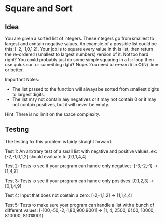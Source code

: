 Square and Sort
=======
Idea
------
You are given a sorted list of integers. These integers go from smallest to largest and contain negative values. An example of a possible list could be this; [-2,-1,0,1,2]. Your job is to square every value in th is list, then return the re-ordered (smallest to largest numbers) version of it. Not too hard right? You could probably just do some simple squaring in a for loop then use quick sort or something right? Nope. You need to re-sort it in O(N) time or better.
 
 Important Notes:
 * The list passed to the function will always be sorted from smallest digits to largest digits.
 * The list may not contain any negatives or it may not contain 0 or it may not contain positives, but it will never be empty.
 
Hint: There is no limit on the space complexity.

Testing
------
The testing for this problem is fairly straight forward.

Test 1: An arbitrary test of a small list with negative and positive values. ex: [-2,-1,0,1,2] should evaluate to [0,1,1,4,4]

Test 2: Tests to see if your program can handle only negatives: [-3,-2,-1] -> [1,4,9]

Test 3: Tests to see if your program can handle only positives: [0,1,2,3] -> [0,1,4,9]

Test 4: Input that does not contain a zero: [-2,-1,1,2] -> [1,1,4,4]

Test 5: Tests to make sure your program can handle a list with a bunch of different values: [-100,-50,-2,-1,80,900,9001] -> [1, 4, 2500, 6400, 10000, 810000, 81018001]